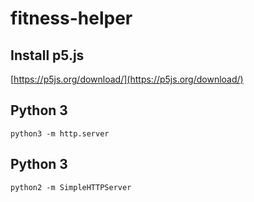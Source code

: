 # fitness-helper


## Install p5.js
[https://p5js.org/download/](https://p5js.org/download/)
## Python 3
```
python3 -m http.server
```

## Python 3
```
python2 -m SimpleHTTPServer
```
